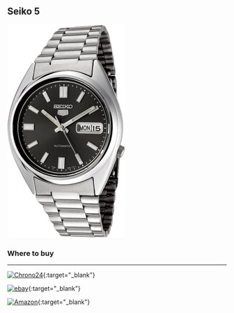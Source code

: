 <style>
.md-content .logo-link {
    display: inline-block;
    height: 100px; 
    margin-right: 5px;
}
</style>

## Seiko 5


![](assets/seiko5.png)

### Where to buy
***

[<img src="https://about.chrono24.com/wp-content/themes/chrono24/images/og_tags_image_Logo.jpg" alt="Chrono24" class="logo-link">](https://www.chrono24.it/search/index.htm?countryIds=AT&countryIds=BE&countryIds=BG&countryIds=CY&countryIds=CZ&countryIds=DE&countryIds=DK&countryIds=EE&countryIds=ES&countryIds=FI&countryIds=FR&countryIds=GF&countryIds=GP&countryIds=GR&countryIds=HR&countryIds=HU&countryIds=IE&countryIds=IT&countryIds=LT&countryIds=LU&countryIds=LV&countryIds=MC&countryIds=MT&countryIds=NL&countryIds=PL&countryIds=PT&countryIds=RE&countryIds=RO&countryIds=SE&countryIds=SI&countryIds=SK&currencyId=CHF&dosearch=true&manufacturerIds=226&maxAgeInDays=0&models=848&pageSize=60&redirectToSearchIndex=true&resultview=block&sortorder=1&year=1990&year=1990&year=1990&year=1991&year=1991&year=1991&year=1992&year=1992&year=1992&year=1993&year=1993&year=1993&year=1994&year=1994&year=1994&year=1995&year=1995&year=1995&year=1996&year=1996&year=1996&year=1997&year=1997&year=1997&year=1998&year=1998&year=1998&year=1999&year=1999&year=1999&year=2000&year=2001&year=2002&year=2003&year=2004&year=2005&year=2006&year=2007&year=2008&year=2009&year=2010&year=2011&year=2012&year=2013&year=2014&year=2015&year=2016&year=2017&year=2018&year=2019){:target="_blank"}

[<img src="https://upload.wikimedia.org/wikipedia/commons/4/48/EBay_logo.png" alt="ebay" class="logo-link">](https://www.ebay.it/sch/i.html?_from=R40&_nkw=seiko+5&_sacat=260324&Colore%2520del%2520quadrante=Blu%7CNero&Reparto=Uomo%7CAdulto%2520unisex&_dcat=31387&rt=nc&LH_PrefLoc=3){:target="_blank"}

[<img src="https://freelogopng.com/images/all_img/1688364164amazon-logo-transparent.png" alt="Amazon" class="logo-link">](https://www.amazon.it/s?k=seiko+5&__mk_it_IT=%C3%85M%C3%85%C5%BD%C3%95%C3%91&crid=1EBF29ON261YK&sprefix=seiko+5%2Caps%2C300&ref=nb_sb_noss_1){:target="_blank"}